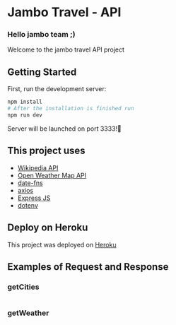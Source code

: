 # Jambo Travel - API

<h3>Hello jambo team ;)</h3>
<p>Welcome to the jambo travel API project</p>

## Getting Started

First, run the development server:

```bash
npm install
# After the installation is finished run
npm run dev
```

Server will be launched on port 3333!🚀

## This project uses

- [Wikipedia API](https://en.wikipedia.org/api/rest_v1/)
- [Open Weather Map API](https://openweathermap.org/api)
- [date-fns](https://date-fns.org/)
- [axios](https://axios-http.com/)
- [Express JS](https://expressjs.com/)
- [dotenv](https://github.com/motdotla/dotenv#readme)

## Deploy on Heroku

This project was deployed on [Heroku](https://www.heroku.com/)

## Examples of Request and Response

### getCities

<h1 align="center">
<!-- <img src="https://github.com/fontanettiwilliam/passing-data-between-components/blob/main/src/assets/project.gif" /> -->
</h1>

### getWeather

<h1 align="center">
<!-- <img src="https://github.com/fontanettiwilliam/passing-data-between-components/blob/main/src/assets/project.gif" /> -->
</h1>
